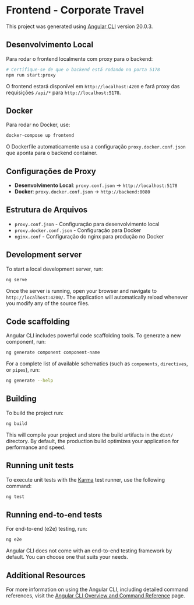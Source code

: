 # Frontend - Corporate Travel

This project was generated using [Angular CLI](https://github.com/angular/angular-cli) version 20.0.3.

## Desenvolvimento Local

Para rodar o frontend localmente com proxy para o backend:

```bash
# Certifique-se de que o backend está rodando na porta 5178
npm run start:proxy
```

O frontend estará disponível em `http://localhost:4200` e fará proxy das requisições `/api/*` para `http://localhost:5178`.

## Docker

Para rodar no Docker, use:

```bash
docker-compose up frontend
```

O Dockerfile automaticamente usa a configuração `proxy.docker.conf.json` que aponta para o backend container.

## Configurações de Proxy

- **Desenvolvimento Local**: `proxy.conf.json` → `http://localhost:5178`
- **Docker**: `proxy.docker.conf.json` → `http://backend:8080`

## Estrutura de Arquivos

- `proxy.conf.json` - Configuração para desenvolvimento local
- `proxy.docker.conf.json` - Configuração para Docker
- `nginx.conf` - Configuração do nginx para produção no Docker

## Development server

To start a local development server, run:

```bash
ng serve
```

Once the server is running, open your browser and navigate to `http://localhost:4200/`. The application will automatically reload whenever you modify any of the source files.

## Code scaffolding

Angular CLI includes powerful code scaffolding tools. To generate a new component, run:

```bash
ng generate component component-name
```

For a complete list of available schematics (such as `components`, `directives`, or `pipes`), run:

```bash
ng generate --help
```

## Building

To build the project run:

```bash
ng build
```

This will compile your project and store the build artifacts in the `dist/` directory. By default, the production build optimizes your application for performance and speed.

## Running unit tests

To execute unit tests with the [Karma](https://karma-runner.github.io) test runner, use the following command:

```bash
ng test
```

## Running end-to-end tests

For end-to-end (e2e) testing, run:

```bash
ng e2e
```

Angular CLI does not come with an end-to-end testing framework by default. You can choose one that suits your needs.

## Additional Resources

For more information on using the Angular CLI, including detailed command references, visit the [Angular CLI Overview and Command Reference](https://angular.dev/tools/cli) page.
